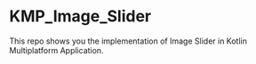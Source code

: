 # KMP_Image_Slider
This repo shows you the implementation of Image Slider in Kotlin Multiplatform Application.
